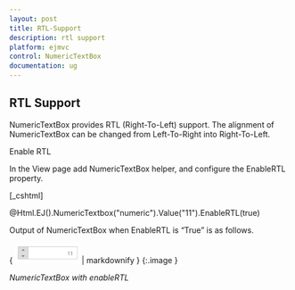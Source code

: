 ```yaml
---
layout: post
title: RTL-Support
description: rtl support
platform: ejmvc
control: NumericTextBox
documentation: ug
---
```


## RTL Support

NumericTextBox provides RTL (Right-To-Left) support. The alignment of NumericTextBox can be changed from Left-To-Right into Right-To-Left.

Enable RTL

In the View page add NumericTextBox helper, and configure the EnableRTL property.



[_cshtml]

@Html.EJ().NumericTextbox("numeric").Value("11").EnableRTL(true)



Output of NumericTextBox when EnableRTL is “True” is as follows. 

{ ![](RTL-Support_images/RTL-Support_img1.png) | markdownify }
{:.image }






_NumericTextBox with enableRTL_

